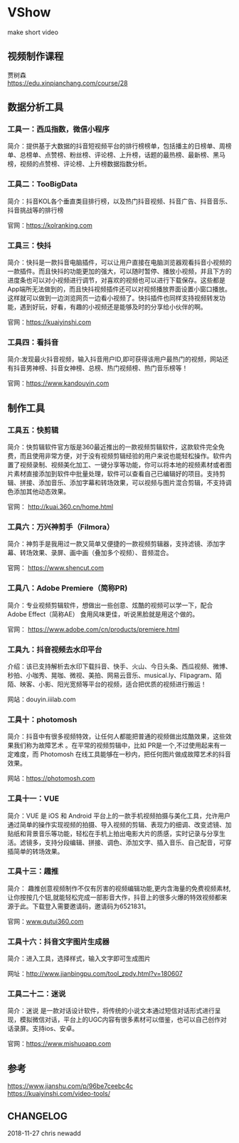 # VShow
make short video 

## 视频制作课程
贾树森  
https://edu.xinpianchang.com/course/28

## 数据分析工具  
### 工具一：西瓜指数，微信小程序  
简介：提供基于大数据的抖音短视频平台的排行榜榜单，包括播主的日榜单、周榜单、总榜单、点赞榜、粉丝榜、评论榜、上升榜，话题的最热榜、最新榜、黑马榜，视频的点赞榜、评论榜、上升榜数据指数分析。

### 工具二：TooBigData  
简介：抖音KOL各个垂直类目排行榜，以及热门抖音视频、抖音广告、抖音音乐、抖音挑战等的排行榜

官网：https://kolranking.com  

### 工具三：快抖  

简介：快抖是一款抖音电脑插件，可以让用户直接在电脑浏览器观看抖音小视频的一款插件。而且快抖的功能更加的强大，可以随时暂停、播放小视频，并且下方的进度条也可以对小视频进行调节，对喜欢的视频也可以进行下载保存。这些都是App端所无法做到的，而且快抖视频插件还可以对视频播放界面设置小窗口播放。这样就可以做到一边浏览网页一边看小视频了。快抖插件也同样支持视频转发功能，遇到好玩，好看，有趣的小视频还是能够及时的分享给小伙伴的啊。

官网：https://kuaiyinshi.com

### 工具四：看抖音

简介:发现最火抖音视频，输入抖音用户ID,即可获得该用户最热门的视频，网站还有抖音男神榜、抖音女神榜、总榜、热门视频榜、热门音乐榜等！

官网：https://www.kandouyin.com

## 制作工具
### 工具五：快剪辑

简介：快剪辑软件官方版是360最近推出的一款视频剪辑软件，这款软件完全免费，而且使用非常方便，对于没有视频剪辑经验的用户来说也能轻松操作。软件内置了视频录制、视频美化加工、一键分享等功能，你可以将本地的视频素材或者图片素材直接添加到软件中批量处理，软件可以查看自己已编辑好的项目。支持剪辑、拼接、添加音乐、添加字幕和转场效果，可以视频与图片混合剪辑，不支持调色添加其他动态效果。

官网： http://kuai.360.cn/home.html

### 工具六：万兴神剪手（Filmora）

简介：神剪手是我用过一款又简单又便捷的一款视频剪辑器，支持滤镜、添加字幕、转场效果、录屏、画中画（叠加多个视频）、音频混合。

官网： https://www.shencut.com

### 工具八：Adobe Premiere（简称PR)

简介：专业视频剪辑软件，想做出一些创意、炫酷的视频可以学一下，配合 Adobe Effect（简称AE） 食用风味更佳，听说黑脸就是用这个做的。

官网： https://www.adobe.com/cn/products/premiere.html

### 工具九：抖音视频去水印平台

介绍：该已支持解析去水印下载抖音、快手、火山、今日头条、西瓜视频、微博、秒拍、小咖秀、晃咖、微视、美拍、网易云音乐、musical.ly、Flipagram、陌陌、映客、小影、阳光宽频等平台的视频，适合把优质的视频进行搬运！

网站：douyin.iiilab.com

### 工具十：photomosh

简介：抖音中有很多视频特效，让任何人都能把普通的视频做出炫酷效果，这些效果我们称为故障艺术 。在平常的视频剪辑中，比如 PR是一个,不过使用起来有一定难度，而 Photomosh 在线工具能够在一秒内，把任何图片做成故障艺术的抖音效果。

网站：https://photomosh.com

### 工具十一：VUE

简介：VUE 是 iOS 和 Android 平台上的一款手机视频拍摄与美化工具，允许用户通过简单的操作实现视频的拍摄、导入视频的剪辑、表现力的细调、改变滤镜、加贴纸和背景音乐等功能，轻松在手机上拍出电影大片的质感，实时记录与分享生活。滤镜多，支持分段编辑、拼接、调色、添加文字、插入音乐、自己配音，可穿插简单的转场效果。

### 工具十三：趣推

简介： 趣推创意视频制作不仅有厉害的视频编辑功能,更内含海量的免费视频素材,让你按按几个钮,就能轻松完成一部影音大作，抖音上的很多火爆的特效视频都来源于此。下载登入需要邀请码，邀请码为6521831。

官网：www.qutui360.com

### 工具十六：抖音文字图片生成器

简介：进入工具，选择样式，输入文字即可生成图片

网址：http://www.jianbingpu.com/tool_zpdy.html?v=180607

### 工具二十二：迷说

简介：迷说 是一款对话设计软件，将传统的小说文本通过短信对话形式进行呈现，模拟微信对话，平台上的UGC内容有很多素材可以借鉴，也可以自己创作对话录屏。支持ios、安卓。

官网：https://www.mishuoapp.com

## 参考
https://www.jianshu.com/p/96be7ceebc4c  
https://kuaiyinshi.com/video-tools/

## CHANGELOG
2018-11-27 chris newadd
